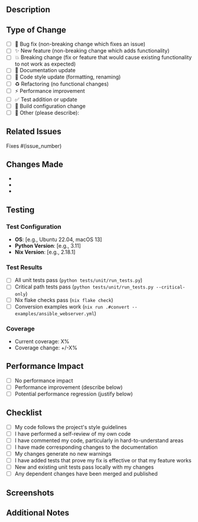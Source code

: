 ## Description
<!-- Provide a brief description of the changes in this PR -->

## Type of Change
<!-- Mark the relevant option with an "x" -->

- [ ] 🐛 Bug fix (non-breaking change which fixes an issue)
- [ ] ✨ New feature (non-breaking change which adds functionality)
- [ ] 💥 Breaking change (fix or feature that would cause existing functionality to not work as expected)
- [ ] 📝 Documentation update
- [ ] 🎨 Code style update (formatting, renaming)
- [ ] ♻️ Refactoring (no functional changes)
- [ ] ⚡ Performance improvement
- [ ] ✅ Test addition or update
- [ ] 🔧 Build configuration change
- [ ] 🔀 Other (please describe):

## Related Issues
<!-- Link to related issues -->
Fixes #(issue_number)

## Changes Made
<!-- List the specific changes made in this PR -->

- 
- 
- 

## Testing
<!-- Describe the tests you ran to verify your changes -->

### Test Configuration
- **OS**: [e.g., Ubuntu 22.04, macOS 13]
- **Python Version**: [e.g., 3.11]
- **Nix Version**: [e.g., 2.18.1]

### Test Results
- [ ] All unit tests pass (`python tests/unit/run_tests.py`)
- [ ] Critical path tests pass (`python tests/unit/run_tests.py --critical-only`)
- [ ] Nix flake checks pass (`nix flake check`)
- [ ] Conversion examples work (`nix run .#convert -- examples/ansible_webserver.yml`)

### Coverage
<!-- If applicable, include coverage information -->
- Current coverage: X%
- Coverage change: +/-X%

## Performance Impact
<!-- If applicable, describe any performance implications -->

- [ ] No performance impact
- [ ] Performance improvement (describe below)
- [ ] Potential performance regression (justify below)

## Checklist
<!-- Mark completed items with an "x" -->

- [ ] My code follows the project's style guidelines
- [ ] I have performed a self-review of my own code
- [ ] I have commented my code, particularly in hard-to-understand areas
- [ ] I have made corresponding changes to the documentation
- [ ] My changes generate no new warnings
- [ ] I have added tests that prove my fix is effective or that my feature works
- [ ] New and existing unit tests pass locally with my changes
- [ ] Any dependent changes have been merged and published

## Screenshots
<!-- If applicable, add screenshots to help explain your changes -->

## Additional Notes
<!-- Add any additional notes or context about the PR here -->